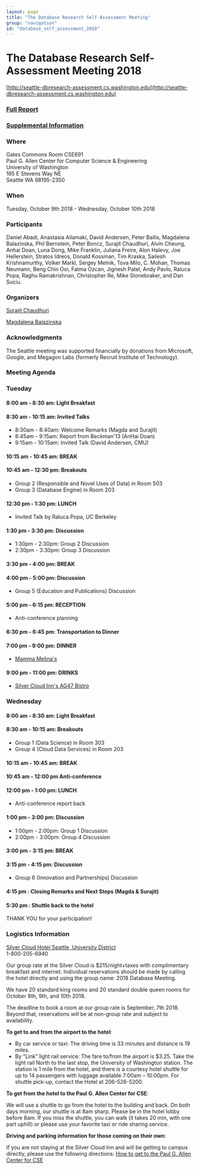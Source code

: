 ```yaml
---
layout: page
title: "The Database Research Self-Assessment Meeting"
group: "navigation"
id: "database_self_assessment_2018"
---
```


# The Database Research Self-Assessment Meeting 2018

[http://seattle-dbresearch-assessment.cs.washington.edu](http://seattle-dbresearch-assessment.cs.washington.edu)

### **[Full Report](Seattle_DBResearch_Report-Full.pdf)**

<!-- ### **Group Reports**
- [Data Science](DataScience.pdf)
- [Responsible and Novel Uses of Data](ResponsibleAndNovelUsesOfData.pdf)
- [Database Engine](DatabaseEngine.pdf)
- [Cloud_Data Services](CloudDataServices.pdf)
- [Education and Publications](EducationAndPublications.pdf)
- [Innovation and Partnerships](InnovationAndPartnerships.pdf) -->

### [Supplemental Information](https://db.cs.washington.edu/events/other/2018/database_self_assessment_2018_supplemental.html)

### **Where**

Gates Commons Room CSE691  
Paul G. Allen Center for Computer Science & Engineering  
University of Washington  
185 E Stevens Way NE  
Seattle WA 98195-2350

### **When**
Tuesday, October 9th 2018 - Wednesday, October 10th 2018

### **Participants**

Daniel Abadi, Anastasia Ailamaki, David Andersen, Peter Bailis, Magdalena Balazinska, Phil Bernstein, Peter Boncz, Surajit Chaudhuri, Alvin Cheung, Anhai Doan, Luna Dong, Mike Franklin, Juliana Freire, Alon Halevy, Joe Hellerstein, Stratos Idreos, Donald Kossman, Tim Kraska, Sailesh Krishnamurthy, Volker Markl, Sergey Melnik, Tova Milo, C. Mohan, Thomas Neumann, Beng Chin Ooi, Fatma Ozcan, Jignesh Patel, Andy Pavlo, Raluca Popa, Raghu Ramakrishnan, Christopher Re, Mike Stonebraker, and Dan Suciu.

### **Organizers**

[Surajit Chaudhuri](https://www.microsoft.com/en-us/research/people/surajitc/)

[Magdalena Balazinska](https://www.cs.washington.edu/people/faculty/magda)


### **Acknowledgments**

The Seattle meeting was supported financially by donations from Microsoft, Google, and Megagon Labs (formerly Recruit Institute of Technology).


### **Meeting Agenda**

### **Tuesday**

#### 8:00 am - 8:30 am:  Light Breakfast

#### 8:30 am - 10:15 am:  Invited Talks
- 8:30am - 8:40am: Welcome Remarks (Magda and Surajit)
- 8:45am - 9:15am: Report from Beckman'13 (AnHai Doan)
- 9:15am - 10:15am: Invited Talk (David Andersen, CMU)

#### 10:15 am - 10:45 am: BREAK

#### 10:45 am - 12:30 pm: Breakouts
- Group 2 (Responsible and Novel Uses of Data) in Room 503
- Group 3 (Database Engine) in Room 203

#### 12:30 pm - 1:30 pm: LUNCH 
- Invited Talk by Raluca Popa, UC Berkeley

#### 1:30 pm - 3:30 pm: Discussion 
- 1:30pm - 2:30pm: Group 2 Discussion 
- 2:30pm - 3:30pm: Group 3 Discussion 

#### 3:30 pm - 4:00 pm: BREAK

#### 4:00 pm - 5:00 pm: Discussion
- Group 5 (Education and Publications) Discussion

#### 5:00 pm - 6:15 pm: RECEPTION
- Anti-conference planning

#### 6:30 pm - 6:45 pm: Transportation to Dinner

#### 7:00 pm - 9:00 pm: DINNER
- [Mamma Melina's](http://mammamelina.com/)

#### 9:00 pm - 11:00 pm: DRINKS
- [Silver Cloud Inn's AG47 Bistro](https://www.silvercloud.com/university/)


### **Wednesday**

#### 8:00 am - 8:30 am:  Light Breakfast

#### 8:30 am - 10:15 am: Breakouts
- Group 1 (Data Science) in Room 303
- Group 4 (Cloud Data Services) in Room 203

#### 10:15 am - 10:45 am: BREAK

#### 10:45 am - 12:00 pm Anti-conference 

#### 12:00 pm - 1:00 pm: LUNCH
- Anti-conference report back 

#### 1:00 pm - 3:00 pm: Discussion
- 1:00pm - 2:00pm: Group 1 Discussion 
- 2:00pm - 3:00pm: Group 4 Discussion 

#### 3:00 pm - 3:15 pm: BREAK 

#### 3:15 pm - 4:15 pm: Discussion
- Group 6 (Innovation and Partnerships) Discussion 

#### 4:15 pm : Closing Remarks and Next Steps (Magda & Surajit)

#### 5:30 pm : Shuttle back to the hotel


THANK YOU for your participation!


### **Logistics Information**
[Silver Cloud Hotel Seattle, University District](https://www.silvercloud.com/university/)  
1-800-205-6940

Our group rate at the Silver Cloud is $215/night+taxes with complimentary breakfast and internet. Individual reservations should be made by calling the hotel directly and using the group name: 2018 Database Meeting.

We have 20 standard king rooms and 20 standard double queen rooms for October 8th, 9th, and 10th 2018.

The deadline to book a room at our group rate is September, 7th 2018. Beyond that, reservations will be at non-group rate and subject to availability.

**To get to and from the airport to the hotel**:

* By car service or taxi: The driving time is 33 minutes and distance is 19 miles.
* By “Link” light rail service: The fare to/from the airport is $3.25. Take the light rail North to the last stop, the University of Washington station. The station is 1 mile from the hotel, and there is a courtesy hotel shuttle for up to 14 passengers with luggage available 7:00am – 10:00pm. For shuttle pick-up, contact the Hotel at 206-526-5200.

**To get from the hotel to the Paul G. Allen Center for CSE**:

We will use a shuttle to go from the hotel to the building and back. On both days morning, our shuttle is at 8am sharp. Please be in the hotel lobby before 8am. If you miss the shuttle, you can walk (it takes 20 min, with one part uphill) or please use your favorite taxi or ride sharing service.

**Driving and parking information for those coming on their own**:

If you are not staying at the Silver Cloud Inn and will be getting to campus directly, please use the following directions: [How to get to the Paul G. Allen Center for CSE](https://www.cs.washington.edu/visitors/getting_here)

